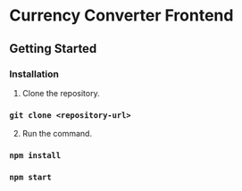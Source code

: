 # Currency Converter Frontend

## Getting Started

### Installation

1. Clone the repository.

### `git clone <repository-url>`

2. Run the command.

### `npm install`
### `npm start`
